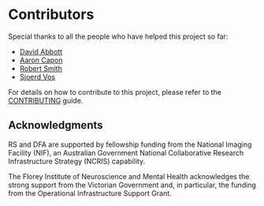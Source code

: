 # Contributors
Special thanks to all the people who have helped this project so far:

- [David Abbott](https://github.com/dfabbott)
- [Aaron Capon](https://github.com/aaroncapon)
- [Robert Smith](https://github.com/lestropie)
- [Sjoerd Vos](https://github.com/sjoerdvos)

For details on how to contribute to this project,
please refer to the [CONTRIBUTING](./CONTRIBUTING.md) guide.

## Acknowledgments

RS and DFA are supported by fellowship funding from the National Imaging Facility (NIF),
an Australian Government National Collaborative Research Infrastructure Strategy (NCRIS) capability.

The Florey Institute of Neuroscience and Mental Health
acknowledges the strong support from the Victorian Government and,
in particular,
the funding from the Operational Infrastructure Support Grant.
